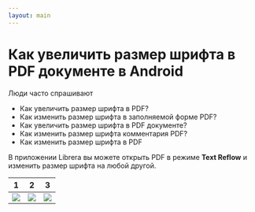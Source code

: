 ```yaml
---
layout: main
---
```


# Как увеличить размер шрифта в PDF документе в Android

Люди часто спрашивают

* Как увеличить размер шрифта в PDF?
* Как изменить размер шрифта в заполняемой форме PDF?
* Как увеличить размер шрифта в PDF документе?
* Как изменить размер шрифта комментария PDF?
* Как изменить размер шрифта в PDF

В приложении Librera вы можете открыть PDF в режиме **Text Reflow** и изменить размер шрифта на любой другой.

|1|2|3|
|-|-|-|
|![](1.png)|![](2.png)|![](3.png)|
